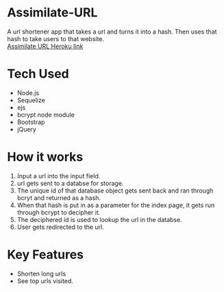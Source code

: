 # Assimilate-URL
A url shortener app that takes a url and turns it into a hash. Then uses that hash to take users to that website.  
[Assimilate URL Heroku link](https://assimilateurls.herokuapp.com/)  

# Tech Used
* Node.js
* Sequelize
* ejs
* bcrypt node module
* Bootstrap
* jQuery

# How it works
1. Input a url into the input field.
2. url gets sent to a databse for storage.
3. The unique id of that database object gets sent back and ran through bcryt and returned as a hash.
4. When that hash is put in as a parameter for the index page, it gets run through bcrypt to decipher it.
5. The deciphered id is used to lookup the url in the databse.
6. User gets redirected to the url.

# Key Features
* Shorten long urls
* See top urls visited.
